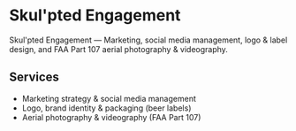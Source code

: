 # Skul'pted Engagement

Skul'pted Engagement — Marketing, social media management, logo & label design, and FAA Part 107 aerial photography & videography.

## Services
- Marketing strategy & social media management
- Logo, brand identity & packaging (beer labels)
- Aerial photography & videography (FAA Part 107)
